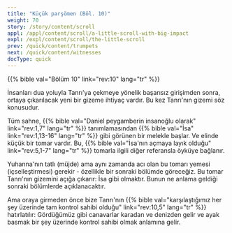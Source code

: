 ```yaml
---
title: "Küçük parşömen (Böl. 10)"
weight: 70
story: /story/content/scroll
appl: /appl/content/scroll/a-little-scroll-with-big-impact
expl: /expl/content/scroll/the-little-scroll
prev: /quick/content/trumpets
next: /quick/content/witnesses
docType: quick
---
```



{{% bible val="Bölüm 10" link="rev:10" lang="tr" %}}

İnsanları dua yoluyla Tanrı'ya çekmeye yönelik başarısız girişimden sonra, ortaya çıkarılacak yeni bir gizeme ihtiyaç vardır. Bu kez Tanrı'nın gizemi söz konusudur.

Tüm sahne, {{% bible val="Daniel peygamberin insanoğlu olarak" link="rev:1,7" lang="tr" %}} tanımlamasından {{% bible val="İsa" link="rev:1,13-16" lang="tr" %}} gibi görünen bir melekle başlar. Ve elinde küçük bir tomar vardır. Bu, {{% bible val="İsa'nın açmaya layık olduğu" link="rev:5,1-7" lang="tr" %}} tomarla ilgili diğer referansla öyküye bağlanır.

Yuhanna'nın tatlı (müjde) ama aynı zamanda acı olan bu tomarı yemesi (içselleştirmesi) gerekir - özellikle bir sonraki bölümde göreceğiz. Bu tomar Tanrı'nın gizemini açığa çıkarır: İsa gibi olmaktır. Bunun ne anlama geldiği sonraki bölümlerde açıklanacaktır. 

Ama oraya girmeden önce bize Tanrı'nın {{% bible val="karşılaştığımız her şey üzerinde tam kontrol sahibi olduğu" link="rev:10,5" lang="tr" %}} hatırlatılır: Gördüğümüz gibi canavarlar karadan ve denizden gelir ve ayak basmak bir şey üzerinde kontrol sahibi olmak anlamına gelir.